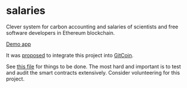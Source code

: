 # salaries
Clever system for carbon accounting and salaries of scientists and free software developers in Ethereum blockchain.

[Demo app](https://vporton.github.io/future-salary/)

It was [proposed](https://github.com/gitcoinco/web/issues/8183) to integrate this project into [GitCoin](https://gitcoin.co).

See [this file](TODO) for things to be done. The most hard and important is to test and audit the smart contracts extensively. Consider volunteering for this project.
